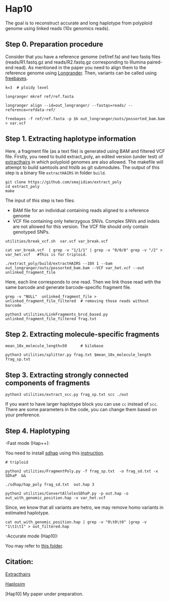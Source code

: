 Hap10 
======




The goal is to reconstruct accurate and long haplotype from polyploid genome using linked reads (10x genomics reads).

## Step 0. Preparation procedure 

Consider that you have a reference genome (ref/ref.fa) and two fastq files (reads/R1.fastq.gz and reads/R2.fastq.gz corresponding to Illumina paired-end read). As mentioned in the paper you need to align them to the reference genome using [Longrander]((https://support.10xgenomics.com/genome-exome/software/pipelines/latest/installation)). Then, variants can be called using [freebayes](https://github.com/ekg/freebayes).

```
k=3  # ploidy level

longranger mkref ref/ref.fasta

longranger align --id=out_longranger/ --fastqs=reads/ --reference=refdata-ref/

freebayes -f ref/ref.fasta -p $k out_longranger/outs/possorted_bam.bam  > var.vcf
```


## Step 1. Extracting haplotype information

Here, a fragment file (as a text file) is generated using BAM and filtered VCF file. Firstly, you need to build extract_poly, an edited version (under test) of [extracthairs](https://github.com/vibansal/HapCUT2) in which polyploid genomes are also allowed. The makefile will attempt to build samtools and htslib as git submodules. The output of this step is a binary file `extractHAIRS` in folder `build`. 

```
git clone https://github.com/smajidian/extract_poly
cd extract_poly
make 
```

The input of this step is two files: 

- BAM file for an individual containing reads aligned to a reference genome
- VCF file containing only heterzygous SNVs. Complex SNVs and indels are not allowed for this version. The VCF file should only contain genotyped SNPs.


```
utilities/break_vcf.sh  var.vcf var_break.vcf

cat var_break.vcf  | grep -v "1/1/1" | grep -v "0/0/0" grep -v "/2" > var_het.vcf   #This is for triploid. 

./extract_poly/build/extractHAIRS --10X 1 --bam out_longranger/outs/possorted_bam.bam --VCF var_het.vcf --out unlinked_fragment_file
```

Here, each line corresponds to one read. Then we link those read with the same barcode and generate barcode-specific fragment file.
```
grep -v "NULL"  unlinked_fragment_file > unlinked_fragment_file_filtered  # removing those reads without barcode

python3 utilities/LinkFragments_brcd_based.py  unlinked_fragment_file_filtered frag.txt
```




## Step 2.  Extracting molecule-specific fragments


```
mean_10x_molecule_length=50      # kilobase

python3 utilities/splitter.py frag.txt $mean_10x_molecule_length frag_sp.txt 
```


## Step 3.  Extracting strongly connected components of fragments

```
python3 utilities/extract_scc.py frag_sp.txt scc ./out
```
If you want to have larger haplotype block you can use `cc` instead of `scc`. There are some parameters in the code, you can change them based on your preference.




## Step 4.  Haplotyping 

-Fast mode (Hap++):

 You need to install [sdhap](https://sourceforge.net/projects/sdhap/) using this [instruction](https://github.com/smajidian/sdhapc).

```
# triploid

python2 utilities/FragmentPoly.py -f frag_sp.txt  -o frag_sd.txt -x SDhaP  &&

./sdhap/hap_poly frag_sd.txt  out.hap 3

python2 utilities/ConvertAllelesSDhaP.py -p out.hap -o out_with_genomic_position.hap -v var_het.vcf  
```



Since, we know that all variants are hetro, we may remove homo variants in estimated haplotype.

```
cat out_with_genomic_position.hap | grep -v "0\t0\t0" |grep -v "1\t1\t1" > out_filtered.hap
```


-Accurate mode (Hap10): 

You may refer to [this folder](https://github.com/smajidian/Hap10/tree/master/accurate_mode).










## Citation:

[Extracthairs](https://github.com/vibansal/HapCUT2)

[Haplosim](https://github.com/EhsanMotazedi/Haplosim)

[Hap10] My paper under preparation.






